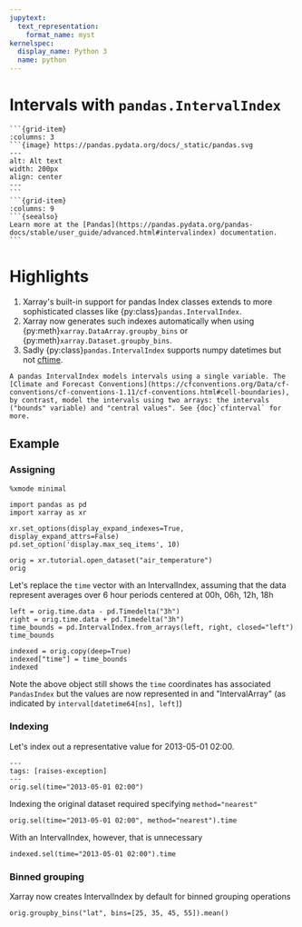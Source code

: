 ```yaml
---
jupytext:
  text_representation:
    format_name: myst
kernelspec:
  display_name: Python 3
  name: python
---
```


# Intervals with `pandas.IntervalIndex`

````{grid}
```{grid-item}
:columns: 3
```{image} https://pandas.pydata.org/docs/_static/pandas.svg
---
alt: Alt text
width: 200px
align: center
---
```
```{grid-item}
:columns: 9
```{seealso}
Learn more at the [Pandas](https://pandas.pydata.org/pandas-docs/stable/user_guide/advanced.html#intervalindex) documentation.
```
````

# Highlights

1. Xarray's built-in support for pandas Index classes extends to more sophisticated classes like {py:class}`pandas.IntervalIndex`.
1. Xarray now generates such indexes automatically when using {py:meth}`xarray.DataArray.groupby_bins` or {py:meth}`xarray.Dataset.groupby_bins`.
1. Sadly {py:class}`pandas.IntervalIndex` supports numpy datetimes but not [cftime](https://unidata.github.io/cftime/).

```{important}
A pandas IntervalIndex models intervals using a single variable. The [Climate and Forecast Conventions](https://cfconventions.org/Data/cf-conventions/cf-conventions-1.11/cf-conventions.html#cell-boundaries), by contrast, model the intervals using two arrays: the intervals ("bounds" variable) and "central values". See {doc}`cfinterval` for more.
```

## Example

### Assigning

```{code-cell}
%xmode minimal

import pandas as pd
import xarray as xr

xr.set_options(display_expand_indexes=True, display_expand_attrs=False)
pd.set_option('display.max_seq_items', 10)

orig = xr.tutorial.open_dataset("air_temperature")
orig
```

Let's replace the `time` vector with an IntervalIndex, assuming that the data represent averages over 6 hour periods centered at 00h, 06h, 12h, 18h

```{code-cell}
left = orig.time.data - pd.Timedelta("3h")
right = orig.time.data + pd.Timedelta("3h")
time_bounds = pd.IntervalIndex.from_arrays(left, right, closed="left")
time_bounds
```

```{code-cell}
indexed = orig.copy(deep=True)
indexed["time"] = time_bounds
indexed
```

Note the above object still shows the `time` coordinates has associated `PandasIndex` but the values are now represented in and "IntervalArray" (as indicated by `interval[datetime64[ns], left]`)

### Indexing

Let's index out a representative value for 2013-05-01 02:00.

```{code-cell}
---
tags: [raises-exception]
---
orig.sel(time="2013-05-01 02:00")
```

Indexing the original dataset required specifying `method="nearest"`

```{code-cell}
orig.sel(time="2013-05-01 02:00", method="nearest").time
```

With an IntervalIndex, however, that is unnecessary

```{code-cell}
indexed.sel(time="2013-05-01 02:00").time
```

### Binned grouping

Xarray now creates IntervalIndex by default for binned grouping operations

```{code-cell}
orig.groupby_bins("lat", bins=[25, 35, 45, 55]).mean()
```
